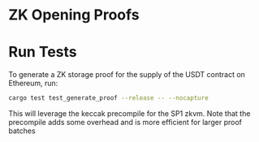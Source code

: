 # ZK Opening Proofs

# Run Tests
To generate a ZK storage proof for the supply of the USDT contract on Ethereum, run:

```bash
cargo test test_generate_proof --release -- --nocapture
```

This will leverage the keccak precompile for the SP1 zkvm.
Note that the precompile adds some overhead and is more efficient for larger proof batches